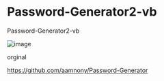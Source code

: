 # Password-Generator2-vb
Password-Generator2-vb

![image](https://github.com/noradlb1/Password-Generator2-vb/assets/74623428/bad77182-df40-4c80-a58a-efa443c33195)


orginal

https://github.com/aamnony/Password-Generator
